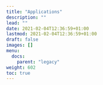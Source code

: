 ```yaml
---
title: "Applications"
description: ""
lead: ""
date: 2021-02-04T12:36:59+01:00
lastmod: 2021-02-04T12:36:59+01:00
draft: false
images: []
menu:
  docs:
    parent: "legacy"
weight: 602
toc: true
---
```


